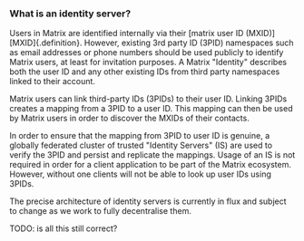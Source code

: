 ### What is an identity server?

Users in Matrix are identified internally via their [matrix user ID (MXID)][MXID]{.definition}. However, existing 3rd party ID (3PID) namespaces such as email addresses or phone numbers should be used publicly to identify Matrix users, at least for invitation purposes.  A Matrix "Identity" describes both the user ID and any other existing IDs from third party namespaces linked to their account.

Matrix users can link third-party IDs (3PIDs) to their user ID. Linking 3PIDs creates a mapping from a 3PID to a user ID. This mapping can then be used by Matrix users in order to discover the MXIDs of their contacts.

In order to ensure that the mapping from 3PID to user ID is genuine, a globally federated cluster of trusted "Identity Servers" (IS) are used to verify the 3PID and persist and replicate the mappings.
Usage of an IS is not required in order for a client application to be part of the Matrix ecosystem. However, without one clients will not be able to look up user IDs using 3PIDs.

The precise architecture of identity servers is currently in flux and subject to change as we work to fully decentralise them.

TODO: is all this still correct?